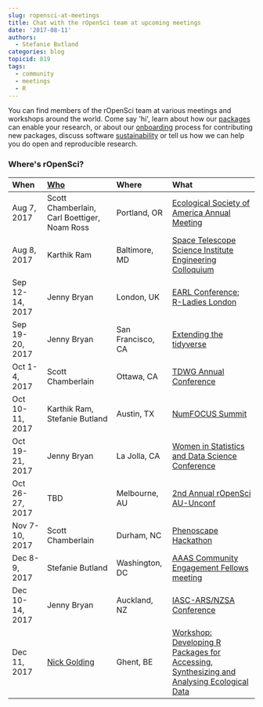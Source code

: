 ```yaml
---
slug: ropensci-at-meetings
title: Chat with the rOpenSci team at upcoming meetings
date: '2017-08-11'
authors:
  - Stefanie Butland
categories: blog
topicid: 819
tags:
  - community
  - meetings
  - R
---
```


You can find members of the rOpenSci team at various meetings and workshops around the world. Come say 'hi', learn about how our [packages](/packages/) can enable your research, or about our [onboarding](https://github.com/ropensci/software-review) process for contributing new packages, discuss software [sustainability](/blog/2016/05/25/software-sustanability-ropensci) or tell us how we can help you do open and reproducible research.

<!--more-->

### Where's rOpenSci?

<table class="table">
<thead>
<tr>
	<th style="text-align:left;">When</th>
	<th style="text-align:left;"><a href="/about/#team">Who</a></th>
	<th style="text-align:left;">Where</th>
	<th style="text-align:left;">What</th>
</tr>
</thead>
<tbody>
<tr>
	<td>Aug 7, 2017</td>
	<td>Scott Chamberlain, Carl Boettiger, Noam Ross</td>
	<td>Portland, OR</td>
	<td><a href="http://www.esa.org/portland/">Ecological Society of America Annual Meeting</a></td>
</tr>
<tr>
	<td>Aug 8, 2017</td>
	<td>Karthik Ram</td>
	<td>Baltimore, MD</td>
	<td><a href="https://webcast.stsci.edu/webcast/detail.xhtml;jsessionid=26CCC422B4D65C9671F8FE1ED3D55423?talkid=5823&parent=1">Space Telescope Science Institute Engineering Colloquium</a></td>
</tr>
<tr>
	<td>Sep 12-14, 2017</td>
	<td>Jenny Bryan</td>
	<td>London, UK</td>
	<td><a href="https://earlconf.com/london/">EARL Conference</a>; <a href="https://www.meetup.com/rladies-london/">R-Ladies London</a></td>
</tr>
<tr>
	<td>Sep 19-20, 2017</td>
	<td>Jenny Bryan</td>
	<td>San Francisco, CA</td>
	<td><a href="https://www.rstudio.com/workshops/extending-the-tidyverse/">Extending the tidyverse</a></td>
</tr>
<tr>
	<td>Oct 1-4, 2017</td>
	<td>Scott Chamberlain</td>
	<td>Ottawa, CA</td>
	<td><a href="https://tdwg.github.io/conferences/2017/">TDWG Annual Conference</a></td>
</tr>
<tr>
	<td>Oct 10-11, 2017</td>
	<td>Karthik Ram, Stefanie Butland</td>
	<td>Austin, TX</td>
	<td><a href="https://www.numfocus.org/">NumFOCUS Summit</a></td>
</tr>
<tr>
	<td>Oct 19-21, 2017</td>
	<td>Jenny Bryan</td>
	<td>La Jolla, CA</td>
	<td><a href="https://ww2.amstat.org/meetings/wsds/2017/">Women in Statistics and Data Science Conference</a></td>
</tr>
<tr>
	<td>Oct 26-27, 2017</td>
	<td>TBD</td>
	<td>Melbourne, AU</td>
	<td><a href="https://njtierney.typeform.com/to/RzeQVp">2nd Annual rOpenSci AU-Unconf</a></td>
</tr>
<tr>
	<td>Nov 7-10, 2017</td>
	<td>Scott Chamberlain</td>
	<td>Durham, NC</td>
	<td><a href="http://phenoscape.org/">Phenoscape Hackathon</a></td>
</tr>
<tr>
	<td>Dec 8-9, 2017</td>
	<td>Stefanie Butland</td>
	<td>Washington, DC</td>
	<td><a href="https://www.cscce.org/cefp/">AAAS Community Engagement Fellows meeting</a></td>
</tr>
<tr>
	<td>Dec 10-14, 2017</td>
	<td>Jenny Bryan</td>
	<td>Auckland, NZ</td>
	<td><a href="https://www.statisticsviews.com/details/event/10383501/2017-IASC-ARSNZSA-Conference.html">IASC-ARS/NZSA Conference</a></td>
</tr>
<tr>
	<td>Dec 11, 2017</td>
	<td><a href="/blog/2016/12/12/ropensci-fellowship-zoon">Nick Golding</a></td>
	<td>Ghent, BE</td>
	<td><a href="http://www.britishecologicalsociety.org/events/annual-meeting-2017/workshop-submissions/">Workshop: Developing R Packages for Accessing, Synthesizing and Analysing Ecological Data</a></td>
</tr>
</tbody>
</table>
